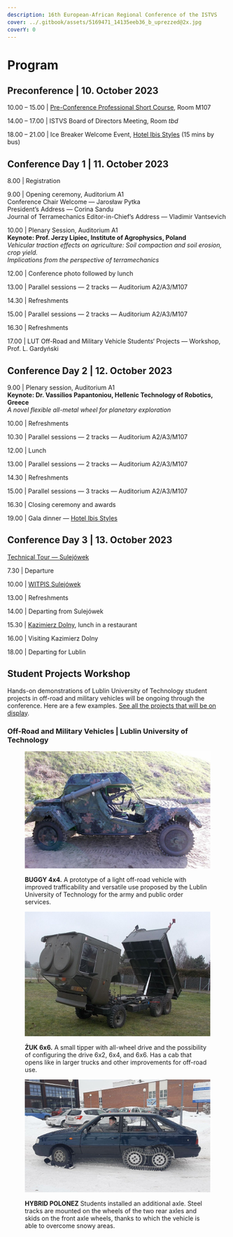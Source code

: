 ```yaml
---
description: 16th European-African Regional Conference of the ISTVS
cover: ../.gitbook/assets/5169471_14135eeb36_b_uprezzed@2x.jpg
coverY: 0
---
```


# Program

## Preconference | 10. October 2023

10.00 – 15.00 | [Pre-Conference Professional Short Course](./#preconference-or-10.-october-2023), Room M107

14.00 – 17.00 | ISTVS Board of Directors Meeting, Room _tbd_

18.00 – 21.00 | Ice Breaker Welcome Event, [Hotel Ibis Styles](https://ibislublin.pl/hotel/o-hotelu) (15 mins by bus)

## Conference Day 1 | 11. October 2023

8.00 | Registration

9.00 | Opening  ceremony, Auditorium A1\
Conference Chair Welcome — Jarosław Pytka\
President’s Address — Corina Sandu\
Journal of Terramechanics Editor-in-Chief’s Address — Vladimir Vantsevich

10.00 | Plenary Session, Auditorium A1\
**Keynote: Prof. Jerzy Lipiec, Institute of Agrophysics, Poland**\
_Vehicular traction effects on agriculture: Soil compaction and soil erosion, crop yield._ \
_Implications from the perspective of terramechanics_

12.00 | Conference photo followed by lunch

13.00 | Parallel sessions — 2 tracks — Auditorium A2/A3/M107

14.30 | Refreshments

15.00 | Parallel sessions — 2 tracks — Auditorium A2/A3/M107

16.30 | Refreshments

17.00 | LUT Off-Road and Military Vehicle Students‘ Projects — Workshop, Prof. L. Gardyński

## Conference Day 2 | 12. October 2023

9.00 | Plenary session, Auditorium A1\
**Keynote: Dr. Vassilios Papantoniou, Hellenic Technology of Robotics, Greece**\
_A novel flexible all-metal wheel for planetary exploration_

10.00 | Refreshments

10.30 | Parallel sessions — 2 tracks — Auditorium A2/A3/M107

12.00 | Lunch

13.00 | Parallel sessions — 2 tracks — Auditorium A2/A3/M107

14.30 | Refreshments

15.00 | Parallel sessions — 3 tracks — Auditorium A2/A3/M107

16.30 | Closing ceremony and awards

19.00 | Gala dinner — [Hotel Ibis Styles](https://ibislublin.pl/hotel/o-hotelu)

## Conference Day 3 | 13. October 2023

[Technical Tour — Sulejówek](../technical-tour.md)

7.30 | Departure

10.00 | [WITPIS Sulejówek](https://www.witpis.eu/pl/)

13.00 | Refreshments

14.00 | Departing from Sulejówek

15.30 | [Kazimierz Dolny](https://www.kazimierz-dolny.pl/turystyka/), lunch in a restaurant

16.00 | Visiting Kazimierz Dolny

18.00 | Departing for Lublin

## Student Projects Workshop

Hands-on demonstrations of Lublin University of Technology student projects in off-road and military vehicles will be ongoing through the conference. Here are a few examples. [See all the projects that will be on display](student-projects.md).

### Off-Road and Military Vehicles | Lublin University of Technology

<div align="left" data-full-width="false">

<figure><img src="../.gitbook/assets/buggy.JPG" alt=""><figcaption><p><strong>BUGGY 4x4.</strong> A prototype of a light off-road vehicle with improved trafficability and versatile use proposed by the Lublin University of Technology for the army and public order services.</p></figcaption></figure>

 

<figure><img src="../.gitbook/assets/zuk 66.JPG" alt=""><figcaption><p><strong>ŻUK 6x6.</strong> A small tipper with all-wheel drive and the possibility of configuring the drive 6x2, 6x4, and 6x6. Has a cab that opens like in larger trucks and other improvements for off-road use.</p></figcaption></figure>

 

<figure><img src="../.gitbook/assets/polonez.JPG" alt=""><figcaption><p><strong>HYBRID POLONEZ</strong> Students installed an additional axle. Steel tracks are mounted on the wheels of the two rear axles and skids on the front axle wheels, thanks to which the vehicle is able to overcome snowy areas.</p></figcaption></figure>

</div>

